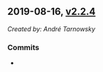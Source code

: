 ## 2019-08-16, [v2.2.4](https://github.com/lotterfriends/git-flow-buddy/releases/tag/2.2.4)

*Created by: André Tarnowsky*

### Commits
  - 
